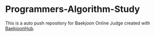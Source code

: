 # Programmers-Algorithm-Study
This is a auto push repository for Baekjoon Online Judge created with [BaekjoonHub](https://github.com/BaekjoonHub/BaekjoonHub).
